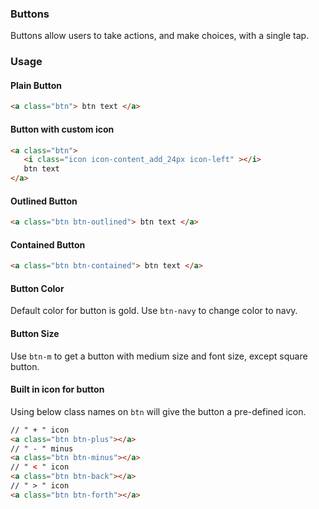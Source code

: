 ### Buttons
Buttons allow users to take actions, and make choices, with a single tap.

### Usage

#### Plain Button

```html
<a class="btn"> btn text </a> 
```

#### Button with custom icon

```html
<a class="btn">
   <i class="icon icon-content_add_24px icon-left" ></i>
   btn text
</a>
```

#### Outlined Button

```html
<a class="btn btn-outlined"> btn text </a> 
```

#### Contained Button

```html
<a class="btn btn-contained"> btn text </a> 
```

#### Button Color
Default color for button is gold. Use `btn-navy` to change color to navy.

#### Button Size
Use `btn-m` to get a button with medium size and font size, except square button.

#### Built in icon for button
Using below class names on `btn` will give the button a pre-defined icon.

```html
// " + " icon
<a class="btn btn-plus"></a>
// " - " minus
<a class="btn btn-minus"></a>
// " < " icon
<a class="btn btn-back"></a>
// " > " icon
<a class="btn btn-forth"></a>
```
